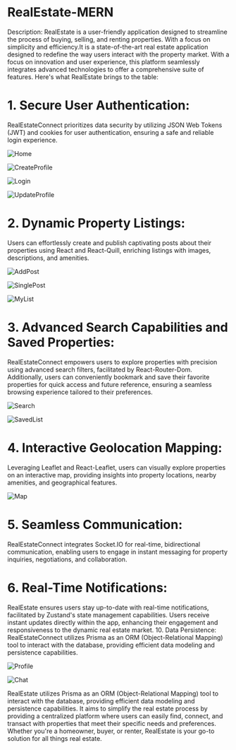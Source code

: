 # RealEstate-MERN

Description:
RealEstate is a user-friendly application designed to streamline the process of buying, selling, and renting properties. With a focus on simplicity and efficiency.It is a state-of-the-art real estate application designed to redefine the way users interact with the property market. With a focus on innovation and user experience, this platform seamlessly integrates advanced technologies to offer a comprehensive suite of features. Here's what RealEstate brings to the table:

# 1. Secure User Authentication:
 RealEstateConnect prioritizes data security by utilizing JSON Web Tokens (JWT) and cookies for user authentication, ensuring a safe and reliable login experience.

  ![Home](https://github.com/chinmaygs/RealEstate-MERN/assets/164546850/9113be18-221b-407d-95e9-01634e1ef590)

  ![CreateProfile](https://github.com/chinmaygs/RealEstate-MERN/assets/164546850/ccb2a8e9-a56e-4367-92db-d4f2da2ce00b)

  ![Login](https://github.com/chinmaygs/RealEstate-MERN/assets/164546850/13ccf14c-94c3-4ac4-8e15-9697be29d8fc)

  ![UpdateProfile](https://github.com/chinmaygs/RealEstate-MERN/assets/164546850/8a7dc63a-f062-44ed-9675-3ff8812bd784)


# 2. Dynamic Property Listings:
 Users can effortlessly create and publish captivating posts about their properties using React and React-Quill, enriching listings with images, descriptions, and amenities.
 
 ![AddPost](https://github.com/chinmaygs/RealEstate-MERN/assets/164546850/31f39f0d-b1b8-45b6-86bf-005f1bbec4ef)

 ![SinglePost](https://github.com/chinmaygs/RealEstate-MERN/assets/164546850/7f69ccd1-88f5-4261-8c6e-efd70af65289)

 ![MyList](https://github.com/chinmaygs/RealEstate-MERN/assets/164546850/3f0fd620-3849-44f3-9281-dd2d83fcdc3a)


# 3. Advanced Search Capabilities and Saved Properties:
 RealEstateConnect empowers users to explore properties with precision using advanced search filters, facilitated by React-Router-Dom. Additionally, users can conveniently bookmark and save their favorite properties for quick access and future reference, ensuring a seamless browsing experience tailored to their preferences.
  
 ![Search](https://github.com/chinmaygs/RealEstate-MERN/assets/164546850/78f43cdc-8a23-4ebb-b917-dd07ba455e7e)

 ![SavedList](https://github.com/chinmaygs/RealEstate-MERN/assets/164546850/4e139436-57c6-4a96-a867-2d996471d09f)
   
# 4. Interactive Geolocation Mapping:
 Leveraging Leaflet and React-Leaflet, users can visually explore properties on an interactive map, providing insights into property locations, nearby amenities, and geographical features.

 ![Map](https://github.com/chinmaygs/RealEstate-MERN/assets/164546850/82c7af05-5cae-4e5e-b7b7-8bdb13ec054a)

# 5. Seamless Communication:
 RealEstateConnect integrates Socket.IO for real-time, bidirectional communication, enabling users to engage in instant messaging for property inquiries, negotiations, and collaboration.
  
# 6. Real-Time Notifications:
 RealEstate ensures users stay up-to-date with real-time notifications, facilitated by Zustand's state management capabilities. Users receive instant updates directly within the app, enhancing their engagement and responsiveness to the dynamic real estate market.
10. Data Persistence: RealEstateConnect utilizes Prisma as an ORM (Object-Relational Mapping) tool to interact with the database, providing efficient data modeling and persistence capabilities.

 ![Profile](https://github.com/chinmaygs/RealEstate-MERN/assets/164546850/33a7944a-2a1c-4e2a-a1f4-000ffcb90221)
 
 ![Chat](https://github.com/chinmaygs/RealEstate-MERN/assets/164546850/4482bbd5-f211-4659-918f-c8cb0aed742c)

RealEstate utilizes Prisma as an ORM (Object-Relational Mapping) tool to interact with the database, providing efficient data modeling and persistence capabilities. It aims to simplify the real estate process by providing a centralized platform where users can easily find, connect, and transact with properties that meet their specific needs and preferences. Whether you're a homeowner, buyer, or renter, RealEstate is your go-to solution for all things real estate.
